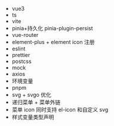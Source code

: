 - vue3
- ts
- vite
- pinia+持久化 pinia-plugin-persist
- vue-router
- element-plus + element icon 注册
- eslint
- prettier
- postcss
- mock
- axios
- 环境变量
- pnpm
- svg + svgo 优化
- 递归菜单 + 菜单外链
- 菜单 icon 同时支持 el-icon 和自定义 svg
- 样式变量类型声明
